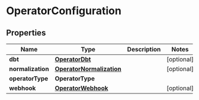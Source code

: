 

# OperatorConfiguration


## Properties

| Name | Type | Description | Notes |
|------------ | ------------- | ------------- | -------------|
|**dbt** | [**OperatorDbt**](OperatorDbt.md) |  |  [optional] |
|**normalization** | [**OperatorNormalization**](OperatorNormalization.md) |  |  [optional] |
|**operatorType** | **OperatorType** |  |  |
|**webhook** | [**OperatorWebhook**](OperatorWebhook.md) |  |  [optional] |



